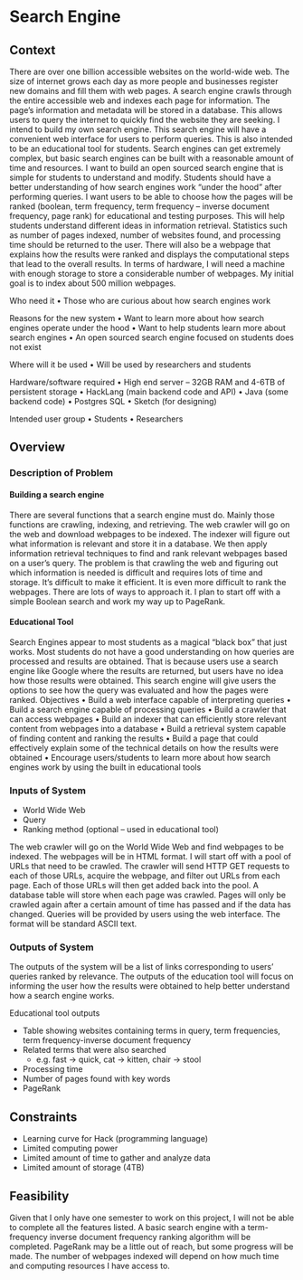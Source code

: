 # Search Engine
## Context
There are over one billion accessible websites on the world-wide web. The size of internet grows
each day as more people and businesses register new domains and fill them with web pages. A
search engine crawls through the entire accessible web and indexes each page for information. The
page’s information and metadata will be stored in a database. This allows users to query the internet
to quickly find the website they are seeking. I intend to build my own search engine. This search
engine will have a convenient web interface for users to perform queries. This is also intended to be
an educational tool for students. Search engines can get extremely complex, but basic search engines
can be built with a reasonable amount of time and resources. I want to build an open sourced search
engine that is simple for students to understand and modify. Students should have a better
understanding of how search engines work “under the hood” after performing queries. I want users
to be able to choose how the pages will be ranked (boolean, term frequency, term frequency –
inverse document frequency, page rank) for educational and testing purposes. This will help students
understand different ideas in information retrieval. Statistics such as number of pages indexed,
number of websites found, and processing time should be returned to the user. There will also be a
webpage that explains how the results were ranked and displays the computational steps that lead to
the overall results. In terms of hardware, I will need a machine with enough storage to store a
considerable number of webpages. My initial goal is to index about 500 million webpages.

Who need it
• Those who are curious about how search engines work

Reasons for the new system
• Want to learn more about how search engines operate under the hood
• Want to help students learn more about search engines
• An open sourced search engine focused on students does not exist

Where will it be used
• Will be used by researchers and students

Hardware/software required
• High end server – 32GB RAM and 4-6TB of persistent storage
• HackLang (main backend code and API)
• Java (some backend code)
• Postgres SQL
• Sketch (for designing)

Intended user group
• Students
• Researchers

## Overview
### Description of Problem
#### Building a search engine
There are several functions that a search engine must do. Mainly those functions are crawling,
indexing, and retrieving. The web crawler will go on the web and download webpages to be indexed.
The indexer will figure out what information is relevant and store it in a database. We then apply
information retrieval techniques to find and rank relevant webpages based on a user’s query. The
problem is that crawling the web and figuring out which information is needed is difficult and
requires lots of time and storage. It’s difficult to make it efficient. It is even more difficult to rank
the webpages. There are lots of ways to approach it. I plan to start off with a simple Boolean search
and work my way up to PageRank.

#### Educational Tool
Search Engines appear to most students as a magical “black box” that just works. Most students do
not have a good understanding on how queries are processed and results are obtained. That is
because users use a search engine like Google where the results are returned, but users have no idea
how those results were obtained. This search engine will give users the options to see how the query
was evaluated and how the pages were ranked.
Objectives
• Build a web interface capable of interpreting queries
• Build a search engine capable of processing queries
• Build a crawler that can access webpages
• Build an indexer that can efficiently store relevant content from webpages into a database
• Build a retrieval system capable of finding content and ranking the results
• Build a page that could effectively explain some of the technical details on how the results were obtained
• Encourage users/students to learn more about how search engines work by using the built in educational tools

### Inputs of System
* World Wide Web
* Query
* Ranking method (optional – used in educational tool)

The web crawler will go on the World Wide Web and find webpages to be indexed. The
webpages will be in HTML format. I will start off with a pool of URLs that need to be crawled.
The crawler will send HTTP GET requests to each of those URLs, acquire the webpage, and
filter out URLs from each page. Each of those URLs will then get added back into the pool. A
database table will store when each page was crawled. Pages will only be crawled again after a
certain amount of time has passed and if the data has changed.
Queries will be provided by users using the web interface. The format will be standard ASCII text.

### Outputs of System
The outputs of the system will be a list of links corresponding to users’ queries ranked by relevance.
The outputs of the education tool will focus on informing the user how the results were obtained to
help better understand how a search engine works.

Educational tool outputs
* Table showing websites containing terms in query, term frequencies, term frequency-inverse document frequency
* Related terms that were also searched
  * e.g. fast -> quick, cat -> kitten, chair -> stool
* Processing time
* Number of pages found with key words
* PageRank

## Constraints
* Learning curve for Hack (programming language)
* Limited computing power
* Limited amount of time to gather and analyze data
* Limited amount of storage (4TB)

## Feasibility
Given that I only have one semester to work on this project, I will not be able to complete all the
features listed. A basic search engine with a term-frequency inverse document frequency ranking
algorithm will be completed. PageRank may be a little out of reach, but some progress will be made.
The number of webpages indexed will depend on how much time and computing resources I have
access to.
